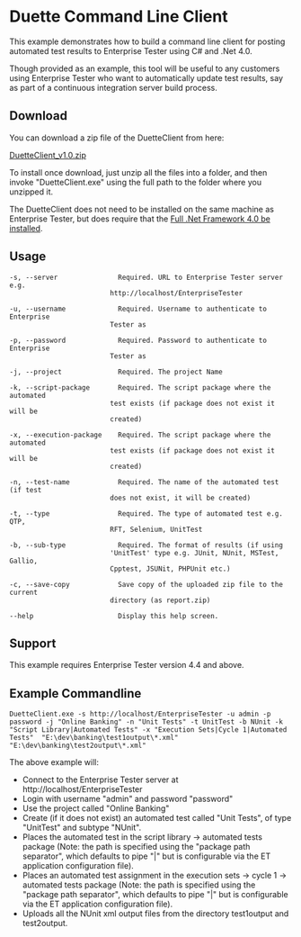 Duette Command Line Client
==========================

This example demonstrates how to build a command line client for posting automated test results to Enterprise Tester using C# and .Net 4.0.

Though provided as an example, this tool will be useful to any customers using Enterprise Tester who want to automatically update test results, say as part of a continuous integration server build process.

Download
--------

You can download a zip file of the DuetteClient from here:

[DuetteClient_v1.0.zip][0]

To install once download, just unzip all the files into a folder, and then invoke "DuetteClient.exe" using the full path to the folder where you unzipped it.

The DuetteClient does not need to be installed on the same machine as Enterprise Tester, but does require that the [Full .Net Framework 4.0 be installed][1].

Usage
-----

	-s, --server               Required. URL to Enterprise Tester server e.g.
	                         http://localhost/EnterpriseTester

	-u, --username             Required. Username to authenticate to Enterprise
	                         Tester as

	-p, --password             Required. Password to authenticate to Enterprise
	                         Tester as

	-j, --project              Required. The project Name

	-k, --script-package       Required. The script package where the automated
	                         test exists (if package does not exist it will be
	                         created)

	-x, --execution-package    Required. The script package where the automated
	                         test exists (if package does not exist it will be
	                         created)

	-n, --test-name            Required. The name of the automated test (if test
	                         does not exist, it will be created)

	-t, --type                 Required. The type of automated test e.g. QTP,
	                         RFT, Selenium, UnitTest

	-b, --sub-type             Required. The format of results (if using
	                         'UnitTest' type e.g. JUnit, NUnit, MSTest, Gallio,
	                         Cpptest, JSUNit, PHPUnit etc.)

	-c, --save-copy            Save copy of the uploaded zip file to the current
	                         directory (as report.zip)

	--help                     Display this help screen.

Support
-------

This example requires Enterprise Tester version 4.4 and above.

Example Commandline
--------------------

    DuetteClient.exe -s http://localhost/EnterpriseTester -u admin -p password -j "Online Banking" -n "Unit Tests" -t UnitTest -b NUnit -k "Script Library|Automated Tests" -x "Execution Sets|Cycle 1|Automated Tests"  "E:\dev\banking\test1output\*.xml" "E:\dev\banking\test2output\*.xml"

The above example will:

* Connect to the Enterprise Tester server at http://localhost/EnterpriseTester
* Login with username "admin" and password "password"
* Use the project called "Online Banking"
* Create (if it does not exist) an automated test called "Unit Tests", of type "UnitTest" and subtype "NUnit".
* Places the automated test in the script library -> automated tests package (Note: the path is specified using the "package path separator", which defaults to pipe "|" but is configurable via the ET application configuration file).
* Places an automated test assignment in the execution sets -> cycle 1 -> automated tests package (Note: the path is specified using the "package path separator", which defaults to pipe "|" but is configurable via the ET application configuration file).
* Uploads all the NUnit xml output files from the directory test1output and test2output.


[0]: https://github.com/downloads/catch-software/EnterpriseTester-API-Examples/DuetteClient_v1.0.zip
[1]: http://www.microsoft.com/en-us/download/details.aspx?id=17851